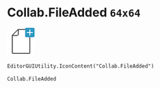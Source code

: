 # Collab.FileAdded `64x64`
<img src="/img/Collab.FileAdded.png" width=64 height=64>

``` CSharp
EditorGUIUtility.IconContent("Collab.FileAdded")
```
```
Collab.FileAdded
```
